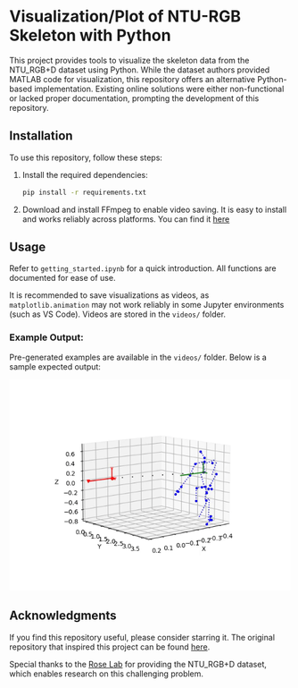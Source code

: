 

# Visualization/Plot of NTU-RGB Skeleton with Python    

This project provides tools to visualize the skeleton data from the NTU_RGB+D dataset using Python. While the dataset authors provided MATLAB code for visualization, this repository offers an alternative Python-based implementation. Existing online solutions were either non-functional or lacked proper documentation, prompting the development of this repository.

## Installation
To use this repository, follow these steps:

1. Install the required dependencies:
   ```sh
   pip install -r requirements.txt
   ```

   
2. Download and install FFmpeg to enable video saving. It is easy to install and works reliably across platforms. You can find it [here](https://ffmpeg.org/download.html)


## Usage
Refer to `getting_started.ipynb` for a quick introduction. All functions are documented for ease of use.  

It is recommended to save visualizations as videos, as `matplotlib.animation` may not work reliably in some Jupyter environments (such as VS Code). Videos are stored in the `videos/` folder.

### Example Output:
Pre-generated examples are available in the `videos/` folder. Below is a sample expected output:

![Skeleton Animation](videos/gif.gif)

## Acknowledgments
If you find this repository useful, please consider starring it. The original repository that inspired this project can be found [here](https://github.com/gardiens/Time-Series-Library_babygarches).

Special thanks to the [Rose Lab](https://rose1.ntu.edu.sg/dataset/actionRecognition/) for providing the NTU_RGB+D dataset, which enables research on this challenging problem.
